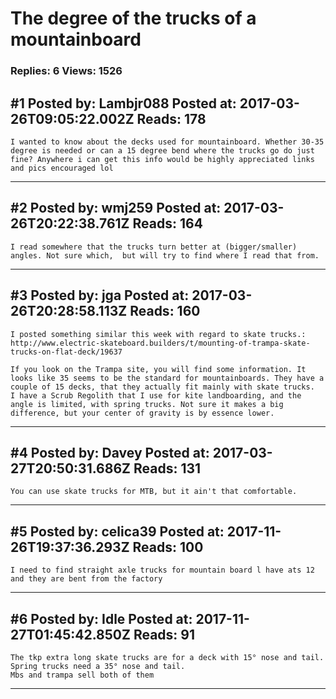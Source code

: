 # The degree of the trucks of a mountainboard

### Replies: 6 Views: 1526

## \#1 Posted by: Lambjr088 Posted at: 2017-03-26T09:05:22.002Z Reads: 178

```
I wanted to know about the decks used for mountainboard. Whether 30-35 degree is needed or can a 15 degree bend where the trucks go do just fine? Anywhere i can get this info would be highly appreciated links and pics encouraged lol
```

---
## \#2 Posted by: wmj259 Posted at: 2017-03-26T20:22:38.761Z Reads: 164

```
I read somewhere that the trucks turn better at (bigger/smaller) angles. Not sure which,  but will try to find where I read that from.
```

---
## \#3 Posted by: jga Posted at: 2017-03-26T20:28:58.113Z Reads: 160

```
I posted something similar this week with regard to skate trucks.: http://www.electric-skateboard.builders/t/mounting-of-trampa-skate-trucks-on-flat-deck/19637

If you look on the Trampa site, you will find some information. It looks like 35 seems to be the standard for mountainboards. They have a couple of 15 decks, that they actually fit mainly with skate trucks.
I have a Scrub Regolith that I use for kite landboarding, and the angle is limited, with spring trucks. Not sure it makes a big difference, but your center of gravity is by essence lower.
```

---
## \#4 Posted by: Davey Posted at: 2017-03-27T20:50:31.686Z Reads: 131

```
You can use skate trucks for MTB, but it ain't that comfortable.
```

---
## \#5 Posted by: celica39 Posted at: 2017-11-26T19:37:36.293Z Reads: 100

```
I need to find straight axle trucks for mountain board l have ats 12 and they are bent from the factory
```

---
## \#6 Posted by: Idle Posted at: 2017-11-27T01:45:42.850Z Reads: 91

```
The tkp extra long skate trucks are for a deck with 15° nose and tail.
Spring trucks need a 35° nose and tail.
Mbs and trampa sell both of them
```

---
